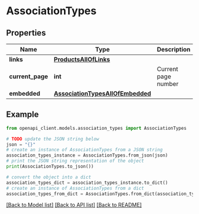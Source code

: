 # AssociationTypes


## Properties

Name | Type | Description | Notes
------------ | ------------- | ------------- | -------------
**links** | [**ProductsAllOfLinks**](ProductsAllOfLinks.md) |  | [optional] 
**current_page** | **int** | Current page number | [optional] 
**embedded** | [**AssociationTypesAllOfEmbedded**](AssociationTypesAllOfEmbedded.md) |  | [optional] 

## Example

```python
from openapi_client.models.association_types import AssociationTypes

# TODO update the JSON string below
json = "{}"
# create an instance of AssociationTypes from a JSON string
association_types_instance = AssociationTypes.from_json(json)
# print the JSON string representation of the object
print(AssociationTypes.to_json())

# convert the object into a dict
association_types_dict = association_types_instance.to_dict()
# create an instance of AssociationTypes from a dict
association_types_from_dict = AssociationTypes.from_dict(association_types_dict)
```
[[Back to Model list]](../README.md#documentation-for-models) [[Back to API list]](../README.md#documentation-for-api-endpoints) [[Back to README]](../README.md)


